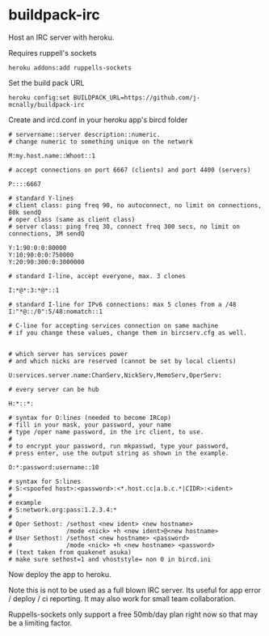 buildpack-irc
=============

Host an IRC server with heroku.

Requires ruppell's sockets

`heroku addons:add ruppells-sockets`

Set the build pack URL

`heroku config:set BUILDPACK_URL=https://github.com/j-mcnally/buildpack-irc`

Create and ircd.conf in your heroku app's bircd folder

```
# servername::server description::numeric. 
# change numeric to something unique on the network

M:my.host.name::Whoot::1

# accept connections on port 6667 (clients) and port 4400 (servers)

P::::6667

# standard Y-lines
# client class: ping freq 90, no autoconnect, no limit on connections, 80k sendQ
# oper class (same as client class)
# server class: ping freq 30, connect freq 300 secs, no limit on connections, 3M sendQ

Y:1:90:0:0:80000
Y:10:90:0:0:750000
Y:20:90:300:0:3000000

# standard I-line, accept everyone, max. 3 clones

I:*@*:3:*@*::1

# standard I-line for IPv6 connections: max 5 clones from a /48
I:"*@::/0":5/48:nomatch::1

# C-line for accepting services connection on same machine
# if you change these values, change them in bircserv.cfg as well.


# which server has services power
# and which nicks are reserved (cannot be set by local clients)

U:services.server.name:ChanServ,NickServ,MemoServ,OperServ:

# every server can be hub

H:*::*:

# syntax for O:lines (needed to become IRCop)
# fill in your mask, your password, your name
# type /oper name password, in the irc client, to use.
#
# to encrypt your password, run mkpasswd, type your password, 
# press enter, use the output string as shown in the example.

O:*:password:username::10

# syntax for S:lines
# S:<spoofed host>:<password>:<*.host.cc|a.b.c.*|CIDR>:<ident>
#
# example
# S:network.org:pass:1.2.3.4:*
#
# Oper Sethost: /sethost <new ident> <new hostname> 
#               /mode <nick> +h <new ident>@<new hostname> 
# User Sethost: /sethost <new hostname> <password> 
#               /mode <nick> +h <new hostname> <password> 
# (text taken from quakenet asuka)
# make sure sethost=1 and vhoststyle= non 0 in bircd.ini

```

Now deploy the app to heroku.

Note this is not to be used as a full blown IRC server. Its useful for app error / deploy / ci reporting.
It may also work for small team collaboration.

Ruppells-sockets only support a free 50mb/day plan right now so that may be a limiting factor.

